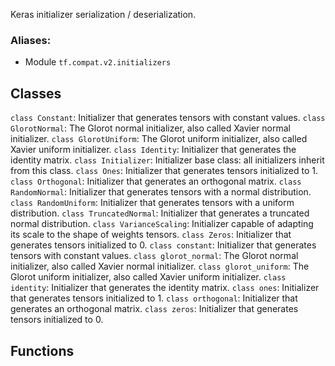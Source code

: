 Keras initializer serialization / deserialization.
### Aliases:
- Module `tf.compat.v2.initializers`
## Classes
`class Constant`: Initializer that generates tensors with constant values.
`class GlorotNormal`: The Glorot normal initializer, also called Xavier normal initializer.
`class GlorotUniform`: The Glorot uniform initializer, also called Xavier uniform initializer.
`class Identity`: Initializer that generates the identity matrix.
`class Initializer`: Initializer base class: all initializers inherit from this class.
`class Ones`: Initializer that generates tensors initialized to 1.
`class Orthogonal`: Initializer that generates an orthogonal matrix.
`class RandomNormal`: Initializer that generates tensors with a normal distribution.
`class RandomUniform`: Initializer that generates tensors with a uniform distribution.
`class TruncatedNormal`: Initializer that generates a truncated normal distribution.
`class VarianceScaling`: Initializer capable of adapting its scale to the shape of weights tensors.
`class Zeros`: Initializer that generates tensors initialized to 0.
`class constant`: Initializer that generates tensors with constant values.
`class glorot_normal`: The Glorot normal initializer, also called Xavier normal initializer.
`class glorot_uniform`: The Glorot uniform initializer, also called Xavier uniform initializer.
`class identity`: Initializer that generates the identity matrix.
`class ones`: Initializer that generates tensors initialized to 1.
`class orthogonal`: Initializer that generates an orthogonal matrix.
`class zeros`: Initializer that generates tensors initialized to 0.
## Functions

